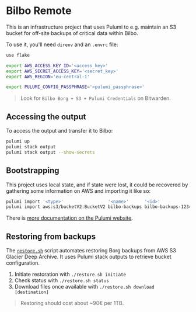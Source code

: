 # Bilbo Remote

This is an infrastructure project that uses Pulumi to e.g. maintain an S3
bucket for off-site backups of critical data within Bilbo.

To use it, you'll need `direnv` and an `.envrc` file:

```sh
use flake

export AWS_ACCESS_KEY_ID='<access_key>'
export AWS_SECRET_ACCESS_KEY='<secret_key>'
export AWS_REGION='eu-central-1'

export PULUMI_CONFIG_PASSPHRASE='<pulumi_passphrase>'
```

> Look for `Bilbo Borg + S3 + Pulumi Credentials` on Bitwarden.

## Accessing the output

To access the output and transfer it to Bilbo:

```sh
pulumi up
pulumi stack output
pulumi stack output --show-secrets
```

## Bootstrapping

This project uses local state, and if state were lost, it could be recovered by
gathering some information on AWS and importing it like so:

```sh
pulumi import '<type>'                 '<name>'      '<id>'
pulumi import aws:s3/bucketV2:BucketV2 bilbo-backups bilbo-backups-123456
```

There is [more documentation on the Pulumi website](https://www.pulumi.com/docs/iac/adopting-pulumi/import/).

## Restoring from backups

The [`restore.sh`](./restore.sh) script automates restoring Borg backups from
AWS S3 Glacier Deep Archive. It uses Pulumi stack outputs to retrieve bucket
configuration.

1. Initiate restoration with `./restore.sh initiate`
2. Check status with `./restore.sh status`
3. Download files once available with `./restore.sh download [destination]`

> Restoring should cost about ~90€ per 1TB.
